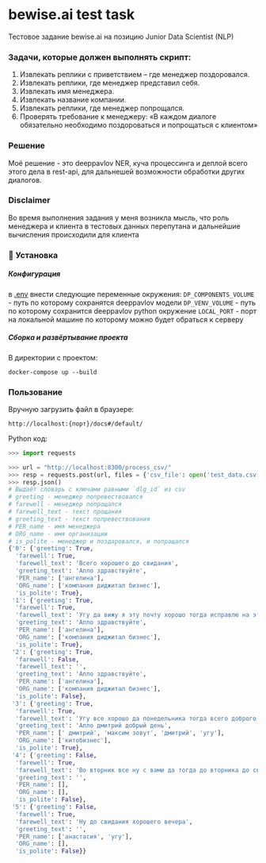 # bewise.ai test task

Тестовое задание bewise.ai на позицию Junior Data Scientist (NLP)

### Задачи, которые должен выполнять скрипт:

1. Извлекать реплики с приветствием – где менеджер поздоровался.
2. Извлекать реплики, где менеджер представил себя.
3. Извлекать имя менеджера.
4. Извлекать название компании.
5. Извлекать реплики, где менеджер попрощался.
6. Проверять требование к менеджеру: «В каждом диалоге обязательно необходимо поздороваться и попрощаться с клиентом»

### Решение

Моё решение - это deeppavlov NER, куча процессинга и деплой всего этого дела в rest-api, для дальнешей возможности обработки других диалогов.

### Disclaimer

Во время выполнения задания у меня возникла мысль, что роль менеджера и клиента в тестовых данных перепутана и дальнейшие вычисления происходили для клиента

### 🔨 Установка

##### Конфигурация

в [.env](.env) внести следующие переменные окружения:
`DP_COMPONENTS_VOLUME` - путь по которому сохранятся deeppavlov модели
`DP_VENV_VOLUME` - путь по которому сохранится deeppavlov python окружение
`LOCAL_PORT` - порт на локальной машине по которому можно будет обраться к серверу

##### Сборка и развёртывание проекта

В директории с проектом:

```
docker-compose up --build
```

### Пользование

Вручную загрузить файл в браузере:

```
http://localhost:{порт}/docs#/default/
```

Python код:

```python
>>> import requests

>>> url = "http://localhost:8300/process_csv/"
>>> resp = requests.post(url, files = {'csv_file': open('test_data.csv', 'rb')})
>>> resp.json()
# Выдаёт словарь с ключами равными `dlg_id` из csv
# greeting - менеджер попревествовался
# farewell - менеджер попрощался
# farewell_text - текст прощания
# greeting_text - текст попревествования
# PER_name - имя менеджера
# ORG_name - имя организации 
# is_polite - менеджер и поздаровался, и попращался
{'0': {'greeting': True,
  'farewell': True,
  'farewell_text': 'Всего хорошего до свидания',
  'greeting_text': 'Алло здравствуйте',
  'PER_name': ['ангелина'],
  'ORG_name': ['компания диджитал бизнес'],
  'is_polite': True},
 '1': {'greeting': True,
  'farewell': True,
  'farewell_text': 'Угу да вижу я эту почту хорошо тогда исправлю на эту будем ждать ответа всего хорошего',
  'greeting_text': 'Алло здравствуйте',
  'PER_name': ['ангелина'],
  'ORG_name': ['компания диджитал бизнес'],
  'is_polite': True},
 '2': {'greeting': True,
  'farewell': False,
  'farewell_text': '',
  'greeting_text': 'Алло здравствуйте',
  'PER_name': ['ангелина'],
  'ORG_name': ['компания диджитал бизнес'],
  'is_polite': False},
 '3': {'greeting': True,
  'farewell': True,
  'farewell_text': 'Угу все хорошо да понедельника тогда всего доброго',
  'greeting_text': 'Алло дмитрий добрый день',
  'PER_name': [' дмитрий', 'максим зовут', 'дмитрий', 'угу'],
  'ORG_name': ['китобизнес'],
  'is_polite': True},
 '4': {'greeting': False,
  'farewell': True,
  'farewell_text': 'Во вторник все ну с вами да тогда до вторника до свидания',
  'greeting_text': '',
  'PER_name': [],
  'ORG_name': [],
  'is_polite': False},
 '5': {'greeting': False,
  'farewell': True,
  'farewell_text': 'Ну до свидания хорошего вечера',
  'greeting_text': '',
  'PER_name': ['анастасия', 'угу'],
  'ORG_name': [],
  'is_polite': False}}
```